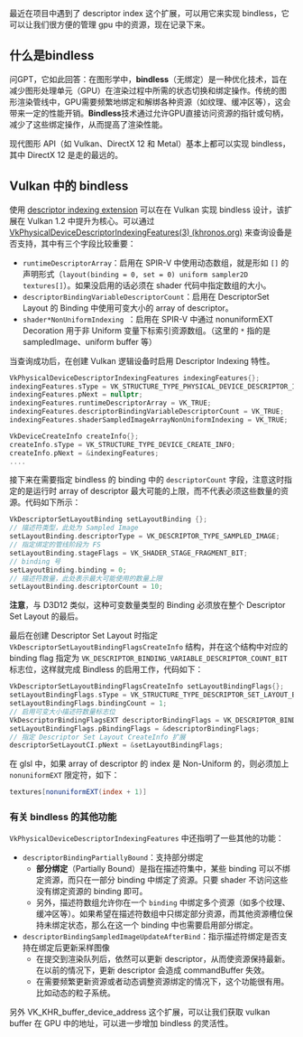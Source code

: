 最近在项目中遇到了 descriptor index 这个扩展，可以用它来实现 bindless，它可以让我们很方便的管理 gpu 中的资源，现在记录下来。

## 什么是bindless

问GPT，它如此回答：在图形学中，**bindless**（无绑定）是一种优化技术，旨在减少图形处理单元（GPU）在渲染过程中所需的状态切换和绑定操作。传统的图形渲染管线中，GPU需要频繁地绑定和解绑各种资源（如纹理、缓冲区等），这会带来一定的性能开销。**Bindless**技术通过允许GPU直接访问资源的指针或句柄，减少了这些绑定操作，从而提高了渲染性能。

现代图形 API（如 Vulkan、DirectX 12 和 Metal）基本上都可以实现 bindless，其中 DirectX 12 是走的最远的。

## Vulkan 中的 bindless

使用 [descriptor indexing extension](https://registry.khronos.org/vulkan/specs/1.3-extensions/man/html/VK_EXT_descriptor_indexing.html) 可以在在 Vulkan 实现 bindless 设计，该扩展在 Vulkan 1.2 中提升为核心。可以通过 [VkPhysicalDeviceDescriptorIndexingFeatures(3) (khronos.org)](https://registry.khronos.org/vulkan/specs/1.3-extensions/man/html/VkPhysicalDeviceDescriptorIndexingFeatures.html) 来查询设备是否支持，其中有三个字段比较重要：

- `runtimeDescriptorArray`：启用在 SPIR-V 中使用动态数组，就是形如 `[]` 的声明形式（`layout(binding = 0, set = 0) uniform sampler2D textures[]`）。如果没启用的话必须在 shader 代码中指定数组的大小。
- `descriptorBindingVariableDescriptorCount`：启用在 DescriptorSet Layout 的 Binding 中使用可变大小的 array of descriptor。
- `shader*NonUniformIndexing `：启用在 SPIR-V 中通过 nonuniformEXT Decoration 用于非 Uniform 变量下标索引资源数组。（这里的 `*` 指的是 sampledImage、uniform buffer 等）

当查询成功后，在创建 Vulkan 逻辑设备时启用 Descriptor Indexing 特性。

```c++
VkPhysicalDeviceDescriptorIndexingFeatures indexingFeatures{};
indexingFeatures.sType = VK_STRUCTURE_TYPE_PHYSICAL_DEVICE_DESCRIPTOR_INDEXING_FEATURES;
indexingFeatures.pNext = nullptr;
indexingFeatures.runtimeDescriptorArray = VK_TRUE;
indexingFeatures.descriptorBindingVariableDescriptorCount = VK_TRUE;
indexingFeatures.shaderSampledImageArrayNonUniformIndexing = VK_TRUE;

VkDeviceCreateInfo createInfo{};
createInfo.sType = VK_STRUCTURE_TYPE_DEVICE_CREATE_INFO;
createInfo.pNext = &indexingFeatures;
....
```

接下来在需要指定 bindless 的 binding 中的 `descriptorCount` 字段，注意这时指定的是运行时 array of descriptor 最大可能的上限，而不代表必须这些数量的资源。代码如下所示：

```c++
VkDescriptorSetLayoutBinding setLayoutBinding {};
// 描述符类型，此处为 Sampled Image
setLayoutBinding.descriptorType = VK_DESCRIPTOR_TYPE_SAMPLED_IMAGE;
// 指定绑定的管线阶段为 FS
setLayoutBinding.stageFlags = VK_SHADER_STAGE_FRAGMENT_BIT;
// binding 号
setLayoutBinding.binding = 0;
// 描述符数量，此处表示最大可能使用的数量上限
setLayoutBinding.descriptorCount = 10;
```

**注意**，与 D3D12 类似，这种可变数量类型的 Binding 必须放在整个 Descriptor Set Layout 的最后。

最后在创建 Descriptor Set Layout 时指定 `VkDescriptorSetLayoutBindingFlagsCreateInfo` 结构，并在这个结构中对应的 binding flag 指定为 `VK_DESCRIPTOR_BINDING_VARIABLE_DESCRIPTOR_COUNT_BIT` 标志位，这样就完成 Bindless 的启用工作，代码如下：

```c++
VkDescriptorSetLayoutBindingFlagsCreateInfo setLayoutBindingFlags{};
setLayoutBindingFlags.sType = VK_STRUCTURE_TYPE_DESCRIPTOR_SET_LAYOUT_BINDING_FLAGS_CREATE_INFO;
setLayoutBindingFlags.bindingCount = 1;
// 启用可变大小描述符数量标志位
VkDescriptorBindingFlagsEXT descriptorBindingFlags = VK_DESCRIPTOR_BINDING_VARIABLE_DESCRIPTOR_COUNT_BIT;
setLayoutBindingFlags.pBindingFlags = &descriptorBindingFlags;
// 指定 Descriptor Set Layout CreateInfo 扩展
descriptorSetLayoutCI.pNext = &setLayoutBindingFlags;
```



在 glsl 中，如果 array of descriptor 的 index 是 Non-Uniform 的，则必须加上 `nonuniformEXT` 限定符，如下：

```glsl
textures[nonuniformEXT(index + 1)]
```

### 有关 bindless 的其他功能

`VkPhysicalDeviceDescriptorIndexingFeatures` 中还指明了一些其他的功能：

- `descriptorBindingPartiallyBound`：支持部分绑定
  - **部分绑定**（Partially Bound）是指在描述符集中，某些 binding 可以不绑定资源，而只在一部分 binding 中绑定了资源。只要 shader 不访问这些没有绑定资源的 binding 即可。
  - 另外，描述符数组允许你在一个 `binding` 中绑定多个资源（如多个纹理、缓冲区等）。如果希望在描述符数组中只绑定部分资源，而其他资源槽位保持未绑定状态，那么在这一个 binding 中也需要启用部分绑定。
- `descriptorBindingSampledImageUpdateAfterBind`：指示描述符绑定是否支持在绑定后更新采样图像
  - 在提交到渲染队列后，依然可以更新 descriptor，从而使资源保持最新。在以前的情况下，更新 descriptor 会造成 commandBuffer 失效。
  - 在需要频繁更新资源或者动态调整资源绑定的情况下，这个功能很有用。比如动态的粒子系统。



另外 VK_KHR_buffer_device_address 这个扩展，可以让我们获取 vulkan buffer 在 GPU 中的地址，可以进一步增加 bindless 的灵活性。

